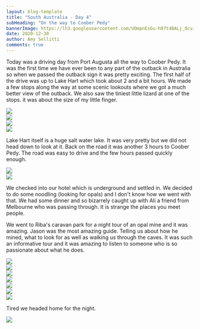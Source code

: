 ```yaml
---
layout: blog-template
title: "South Australia - Day 4"
subHeading: "On the way to Coober Pedy"
bannerImage: https://lh3.googleusercontent.com/UOmpnEsGu-h07t4BALj_OcvJKV5s0E1OuX_aqzmyE7euCaJBqIr0xXO7Z5qn4oxpq0brCw-bObCo5KPYqAobQRHtGBNdV02psJADO_TRadUgi0uHa6P-yftK4NcwDwHIB_9cDP44taE=w2400
date: 2020-12-30
author: Amy Sellitti
comments: true
---
```


Today was a driving day from Port Augusta all the way to Coober Pedy. It was the first time we have ever been to any part of the outback in Australia so when we passed the outback sign it was pretty exciting. The first half of the drive was up to Lake Hart which took about 2 and a bit hours. We made a few stops along the way at some scenic lookouts where we got a much better view of the outback. We also saw the tiniest little lizard at one of the stops. it was about the size of my little finger.

<div class="center-image"><img src="https://lh3.googleusercontent.com/M-TxUOTi8-L-yP8ItY2O20uiZvxkJVslFufB7uesWT-Lw8BCYHbc9lgwNkcbcuNIjRkSamGk_0tAJJ7rlM8oajFINZdRjBsAerzFNa2FIRnTC-unHceVEaxjdrpu60aTChKg82_idQg=w2400" /></div>
<div class="center-image"><img src="https://lh3.googleusercontent.com/axRR2IuYM9VmJNqeD8N9x3nbt-PfJKbbvN8QcwYEdFo0rgEA2BnYEVZz0IkEvab_MU27jLtjqXNkopdGXPkaGDugUvDj2Myl_q6KiGF2CvKgokChHy6Vl4iO-1T_8SfHlUSCA_4SBZM=w2400" /></div>
<div class="center-image"><img src="https://lh3.googleusercontent.com/UOmpnEsGu-h07t4BALj_OcvJKV5s0E1OuX_aqzmyE7euCaJBqIr0xXO7Z5qn4oxpq0brCw-bObCo5KPYqAobQRHtGBNdV02psJADO_TRadUgi0uHa6P-yftK4NcwDwHIB_9cDP44taE=w2400" /></div>
<div class="center-image"><img src="https://lh3.googleusercontent.com/-EHGcgngN9b-qLU30mtAWt8l5rb4FiTcp4pblwOJBuOr1fBVTLonUxnJFljKU8wcnAAsDM4xGFbBMavGsrzDHsesb-SttzAfnR9yPr8_hxKZ04A-quSoyV0yJZm1nNqmCVsDlcvuwMw=w2400" /></div>


Lake Hart itself is a huge salt water lake. It was very pretty but we did not head down to look at it. Back on the road  it was another 3 hours to Coober Pedy. The road was easy to drive and the few hours passed quickly enough.

<div class="center-image"><img src="https://lh3.googleusercontent.com/enjGahrT1v39pj_Faeok5NansY0Nc4CyB5QRk94jAn-YlN2nwhLSLP7QqsSnvs690uCV4fIIeglJKqjldWJM-I0B_G5WjSjnNlC17nSo1SvXYSgIFyGNoUGeZFs1vBF-O0gyNkGN3W0=w2400" /></div>
<div class="center-image"><img src="https://lh3.googleusercontent.com/8Ur8Q7sBlm0XGgXMVqNXHgef_thKWQCpKuc8vawcsskD-1xCfLaEEq0EofX5YoCm3r6u-7zp7oB33-kilYsfPTfw2AEDZPy8PSAnPAWUssyjNjug_MNKSWunOiG6cv_or8U7gwXXP9g=w2400" /></div>


We checked into our hotel which is underground and settled in. We decided to do some noodling (looking for opals) and I don't know how we went with that. We had some dinner and so bizarrely caught up with Ali a friend from Melbourne who was passing through. It is strange the places you meet people. 


We went to Riba's caravan park for a night tour of an opal mine and it was amazing. Jason was the most amazing guide. Telling us about how he mined, what to look for as well as walking us through the caves. It was such an informative tour and it was amazing to listen to someone who is so passionate about what he does.
<div class="center-image"><img src="https://lh3.googleusercontent.com/tKLYItk-9MjxOxxwKvxDOtg1gZM0wV6H0H2Gln6pDW0GVdUx2Ed4aAeb9Xvm2mycoLV20phipI8gG1ig41CcrQfa_QWcs6RuH5v1z1qdQe_CPQFS2p4neTbQLaelP8Jml9UEojffCRs=w2400" /></div>
<div class="center-image"><img src="https://lh3.googleusercontent.com/dVzxAcFL1RTfP1BWbYfqD6I_uD22oTiugj7XNVnLtMrrh5AYxqgMX0oEZG8fBCSwGiq7Kml4vontMYju9r8PPugilt0NTW_HQ4Jfa58B425nl4nqWQAS8xvDx8Bp5-idyP1nMJXQcec=w2400" /></div>
<div class="center-image"><img src="https://lh3.googleusercontent.com/mqcK3yit409UAu4saaZhJV0R-j3VT8_HDvSYtQrHmT5mLpDqoxsvF-59Gs3QpnIfyWItXZXnLkSczG0we5oram9sPKmMF7GI7fXMQMyVg7jbJYd_S8T2eDq86Qt2V9uT8r_1EgYctfY=w2400" /></div>
<div class="center-image"><img src="https://lh3.googleusercontent.com/ZEI-_HP-beqfHlcAShdqdrtMt3xlAXqJsMnrzIpTxYbrhlqXog6By1Q7LbxYpN7p1_Ta6-SQLKc70-fd9Tg1uT_TC_HbWfsXvrd-UQqyQvoENdlpow1_kwl80neHBSWjCANTrTc9LJM=w2400" /></div>
<div class="center-image"><img src="https://lh3.googleusercontent.com/OQ9vLvoAy_agIo0u4ZxszpshuIwkwwUjHAW1A8_JcaOC8j0JE2Rh1sjHJpvVUA2Kabb-ujEMnh_KBP_Kq-aOFIc0BUyq-_wMH0mITptZ9fOuEthcOMAO5_ZHE_eTaGoZayXcVdKJWpo=w2400" /></div>
<div class="center-image"><img src="https://lh3.googleusercontent.com/ysUSkDy982ziX4vveY7Ipynzc_GHHe1QH5thbe1AW3uvTSbH7puxggO2gMXAXkRtOEOKmHNuwngiMwj0D7UOqtdVaAbmAsOxW6gNShh-ARTVzDlvKkPWp9amxFM95cqCt5FQ2wEb7k8=w2400" /></div>
<div class="center-image"><img src="https://lh3.googleusercontent.com/qb0T-NCtMGUfRB3mH9G-hI9RqqkU46fgTebcMiAq8WIf6e8zzTilsmhw7SHTv51x_BgDqF9qpR7VSOy_pGNLNl3GnV4adbU-nmvaEVqXgT0k4_cS78xBFJ1P72oN2KYORS-AFtbNwvg=w2400" /></div>

Tired we headed home for the night. 
<div class="center-image"><img src="https://lh3.googleusercontent.com/GgRyHguUQGweoJGq7_Y1YSbIDfGEUe5u5iPIAJlscPo9i2icxc4jmY3VoIxe4iGzukHVj9Q0SwVf1ozFtgnQTMfE4wpvdTrKRqpumqxegzPQX80JRjpF18nljtYzjnXlDc66zmIlWeE=w2400" /></div>






